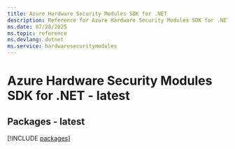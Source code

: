 ```yaml
---
title: Azure Hardware Security Modules SDK for .NET
description: Reference for Azure Hardware Security Modules SDK for .NET
ms.date: 07/28/2025
ms.topic: reference
ms.devlang: dotnet
ms.service: hardwaresecuritymodules
---
```

# Azure Hardware Security Modules SDK for .NET - latest
## Packages - latest
[!INCLUDE [packages](hardware-security-modules-index.md)]